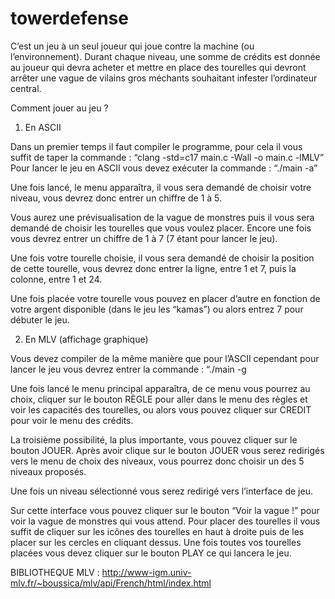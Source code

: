 # towerdefense

C’est un jeu à un seul joueur qui joue contre la machine (ou l’environnement). Durant chaque niveau, une somme de
crédits est donnée au joueur qui devra acheter et mettre en place des tourelles qui devront arrêter une vague de vilains
gros méchants souhaitant infester l’ordinateur central.

Comment jouer au jeu ?

1) En ASCII

Dans un premier temps il faut compiler le programme, pour cela il vous suffit de taper la
commande : “clang -std=c17 main.c -Wall -o main.c -lMLV”
Pour lancer le jeu en ASCII vous devez exécuter la commande : “./main -a”

Une fois lancé, le menu apparaîtra, il vous sera demandé de choisir votre niveau, vous
devrez donc entrer un chiffre de 1 à 5.

Vous aurez une prévisualisation de la vague de monstres puis il vous sera demandé de
choisir les tourelles que vous voulez placer. Encore une fois vous devrez entrer un chiffre de
1 à 7 (7 étant pour lancer le jeu).

Une fois votre tourelle choisie, il vous sera demandé de choisir la position de cette tourelle,
vous devrez donc entrer la ligne, entre 1 et 7, puis la colonne, entre 1 et 24.

Une fois placée votre tourelle vous pouvez en placer d’autre en fonction de votre argent
disponible (dans le jeu les “kamas”) ou alors entrez 7 pour débuter le jeu.

2) En MLV (affichage graphique)

Vous devez compiler de la même manière que pour l’ASCII cependant pour lancer le jeu
vous devrez entrer la commande : “./main -g

Une fois lancé le menu principal apparaîtra, de ce menu vous pourrez au choix, cliquer sur
le bouton RÈGLE pour aller dans le menu des règles et voir les capacités des tourelles,
ou alors vous pouvez cliquer sur CREDIT pour voir le menu des crédits.

La troisième possibilité, la plus importante, vous pouvez cliquer sur le bouton JOUER.
Après avoir clique sur le bouton JOUER vous serez redirigés vers le menu de choix des
niveaux, vous pourrez donc choisir un des 5 niveaux proposés.

Une fois un niveau sélectionné vous serez redirigé vers l’interface de jeu.

Sur cette interface vous pouvez cliquer sur le bouton “Voir la vague !” pour voir la vague de
monstres qui vous attend.
Pour placer des tourelles il vous suffit de cliquer sur les icônes des tourelles en haut à droite
puis de les placer sur les cercles en cliquant dessus.
Une fois toutes vos tourelles placées vous devez cliquer sur le bouton PLAY ce qui lancera
le jeu.

BIBLIOTHEQUE MLV : http://www-igm.univ-mlv.fr/~boussica/mlv/api/French/html/index.html

